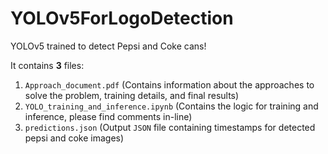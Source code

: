 # YOLOv5ForLogoDetection
YOLOv5 trained to detect Pepsi and Coke cans!

It contains **3** files:
1. `Approach_document.pdf` (Contains information about the approaches to solve the problem, training details, and final results)
2. `YOLO_training_and_inference.ipynb` (Contains the logic for training and inference, please find comments in-line)
3. `predictions.json` (Output `JSON` file containing timestamps for detected pepsi and coke images)
